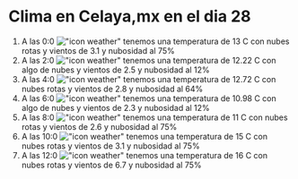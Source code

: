 # Clima en Celaya,mx en el dia 28

1. A las 0:0 !["icon weather"](http://openweathermap.org/img/w/04n.png) tenemos una temperatura de 13 C con nubes rotas y  vientos de 3.1 y nubosidad al 75%
1. A las 2:0 !["icon weather"](http://openweathermap.org/img/w/02n.png) tenemos una temperatura de 12.22 C con algo de nubes y  vientos de 2.5 y nubosidad al 12%
1. A las 4:0 !["icon weather"](http://openweathermap.org/img/w/04n.png) tenemos una temperatura de 12.72 C con nubes rotas y  vientos de 2.8 y nubosidad al 64%
1. A las 6:0 !["icon weather"](http://openweathermap.org/img/w/02n.png) tenemos una temperatura de 10.98 C con algo de nubes y  vientos de 2.3 y nubosidad al 12%
1. A las 8:0 !["icon weather"](http://openweathermap.org/img/w/04n.png) tenemos una temperatura de 11 C con nubes rotas y  vientos de 2.6 y nubosidad al 75%
1. A las 10:0 !["icon weather"](http://openweathermap.org/img/w/04d.png) tenemos una temperatura de 15 C con nubes rotas y  vientos de 3.1 y nubosidad al 75%
1. A las 12:0 !["icon weather"](http://openweathermap.org/img/w/04d.png) tenemos una temperatura de 16 C con nubes rotas y  vientos de 6.7 y nubosidad al 75%
